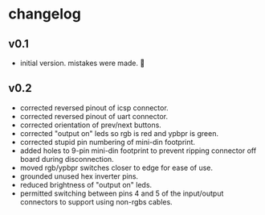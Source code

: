 # changelog

## v0.1

- initial version. mistakes were made. 🥲

## v0.2

- corrected reversed pinout of icsp connector.
- corrected reversed pinout of uart connector.
- corrected orientation of prev/next buttons.
- corrected "output on" leds so rgb is red and ypbpr is green.
- corrected stupid pin numbering of mini-din footprint.
- added holes to 9-pin mini-din footprint to prevent ripping connector off board during disconnection.
- moved rgb/ypbpr switches closer to edge for ease of use.
- grounded unused hex inverter pins.
- reduced brightness of "output on" leds.
- permitted switching between pins 4 and 5 of the input/output connectors to support using non-rgbs cables.
